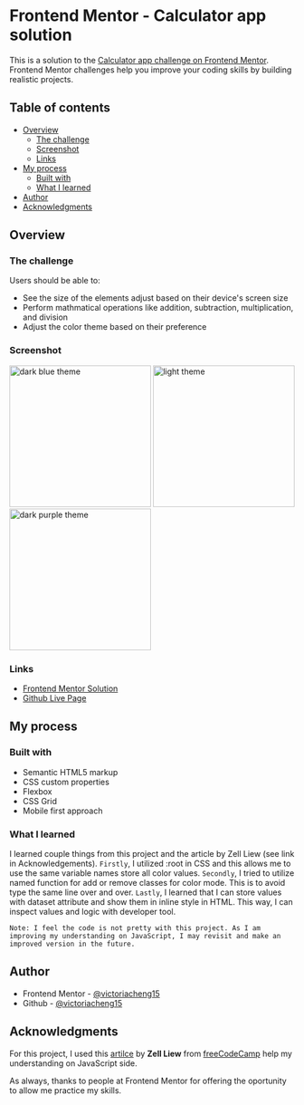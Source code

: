 # Frontend Mentor - Calculator app solution

This is a solution to the [Calculator app challenge on Frontend Mentor](https://www.frontendmentor.io/challenges/calculator-app-9lteq5N29). Frontend Mentor challenges help you improve your coding skills by building realistic projects.

## Table of contents

- [Overview](#overview)
  - [The challenge](#the-challenge)
  - [Screenshot](#screenshot)
  - [Links](#links)
- [My process](#my-process)
  - [Built with](#built-with)
  - [What I learned](#what-i-learned)
- [Author](#author)
- [Acknowledgments](#acknowledgments)

## Overview

### The challenge

Users should be able to:

- See the size of the elements adjust based on their device's screen size
- Perform mathmatical operations like addition, subtraction, multiplication, and division
- Adjust the color theme based on their preference

### Screenshot

<img src="https://user-images.githubusercontent.com/35031228/133800572-e2269ad4-245c-4583-9129-416413ae9c1a.png" alt="dark blue theme" width="250"/> 
<img src="https://user-images.githubusercontent.com/35031228/133800574-31c8133f-348a-4b62-ac23-b2b2334745b7.png" alt="light theme" width="250"/> 
<img src="https://user-images.githubusercontent.com/35031228/133800575-2c52b931-5b84-4c81-b1e1-522119a5651c.png" alt="dark purple theme" width="250"/>

### Links

- [Frontend Mentor Solution](https://www.frontendmentor.io/challenges/calculator-app-9lteq5N29/hub/theme-changeable-calculator-app-with-css-grid-flex-and-variable-tLmNz-2x1)
- [Github Live Page](https://victoriacheng15.github.io/frontend-mentor-challenges/calculator-app/)

## My process

### Built with

- Semantic HTML5 markup
- CSS custom properties
- Flexbox
- CSS Grid
- Mobile first approach

### What I learned

I learned couple things from this project and the article by Zell Liew (see link in Acknowledgements). `Firstly`, I utilized :root in CSS and this allows me to use the same variable names store all color values. `Secondly`, I tried to utilize named function for add or remove classes for color mode. This is to avoid type the same line over and over. `Lastly`, I learned that I can store values with dataset attribute and show them in inline style in HTML. This way, I can inspect values and logic with developer tool.

`Note: I feel the code is not pretty with this project. As I am improving my understanding on JavaScript, I may revisit and make an improved version in the future.`

## Author

- Frontend Mentor - [@victoriacheng15](https://www.frontendmentor.io/profile/victoriacheng15)
- Github - [@victoriacheng15](https://github.com/victoriacheng15)

## Acknowledgments

For this project, I used this [artilce](https://www.freecodecamp.org/news/how-to-build-an-html-calculator-app-from-scratch-using-javascript-4454b8714b98/) by **Zell Liew** from [freeCodeCamp](https://www.freecodecamp.org/) help my understanding on JavaScript side.

As always, thanks to people at Frontend Mentor for offering the oportunity to allow me practice my skills.
